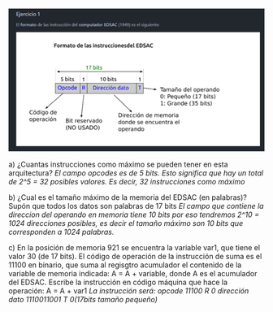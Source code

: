 ![Image text](https://github.com/yolandalillo/2021-2022-ASAII/blob/main/S04/ejercicio1.png)

a) ¿Cuantas instrucciones como máximo se pueden tener en esta arquitectura?
*El campo opcodes es de 5 bits. Esto significa que hay un total de 2^5 = 32 posibles valores. Es decir, 32 instrucciones como máximo*

b) ¿Cual es el tamaño máximo de la memoria del EDSAC (en palabras)? Supón que todos los datos son palabras de 17 bits
*El campo que contiene la direccion del operando en memoria tiene 10 bits por eso tendremos 2^10 = 1024 direcciones posibles, es decir el tamaño
máximo son 10 bits que corresponden a 1024 palabras.*

c) En la posición de memoria 921 se encuentra la variable var1, que tiene el valor 30 (de 17 bits). 
El código de operación de la instrucción de suma es el 11100 en binario, que suma al regisgtro acumulador 
el contenido de la variable de memoria indicada: A = A + variable, donde A es el acumulador del EDSAC. 
Escribe la instrucción en código máquina que hace la operación: A = A + var1
*La instrucción será:
opcode          11100
R               0
dirección dato 1110011001
T               0(17bits tamaño pequeño)*
